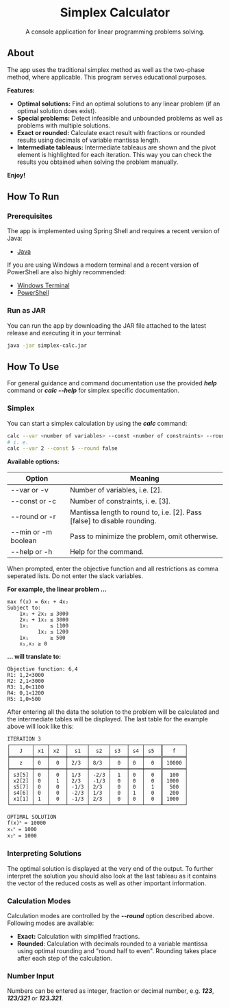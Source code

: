 <h1 align="center">Simplex Calculator</h1>

<p align="center">
A console application for linear programming problems solving.
</p>

## About

The app uses the traditional simplex method as well as the two-phase method, where applicable. This program serves
educational purposes.

**Features:**

* **Optimal solutions:** Find an optimal solutions to any linear problem (if an optimal solution does exist).
* **Special problems:** Detect infeasible and unbounded problems as well as problems with multiple solutions.
* **Exact or rounded:** Calculate exact result with fractions or rounded results using decimals of variable mantissa
  length.
* **Intermediate tableaus:** Intermediate tableaus are shown and the pivot element is highlighted for each iteration.
  This way you can check the results you obtained when solving the problem manually.

**Enjoy!**

## How To Run

### Prerequisites

The app is implemented using Spring Shell and requires a recent version of Java:

* [Java](https://adoptium.net/temurin/releases/?version=19)

If you are using Windows a modern terminal and a recent version of PowerShell are also highly recommended:

* [Windows Terminal](https://github.com/microsoft/terminal)
* [PowerShell](https://github.com/PowerShell/PowerShell)

### Run as JAR

You can run the app by downloading the JAR file attached to the latest release and executing it in your terminal:

````bash
java -jar simplex-calc.jar
````

## How To Use

For general guidance and command documentation use the provided ***help*** command or ***calc --help*** for simplex
specific documentation.

### Simplex

You can start a simplex calculation by using the ***calc*** command:

````bash
calc --var <number of variables> --const <number of constraints> --round <false or mantissa length>
# i. e.
calc --var 2 --const 5 --round false
````

**Available options:**

| Option              | Meaning                                                                  |
|---------------------|--------------------------------------------------------------------------|
| --var or -v         | Number of variables, i.e. [2].                                           |
| --const or -c       | Number of constraints, i. e. [3].                                        |
| --round or -r       | Mantissa length to round to, i.e. [2]. Pass [false] to disable rounding. |
| --min or -m boolean | Pass to minimize the problem, omit otherwise.                            |
| --help or -h        | Help for the command.                                                    |

When prompted, enter the objective function and all restrictions as comma seperated lists. Do not enter the slack
variables.

**For example, the linear problem ...**

````text
max f(x) = 6x₁ + 4x₂
Subject to:
    1x₁ + 2x₂ ≤ 3000
    2x₁ + 1x₂ ≤ 3000
    1x₁       ≤ 1100
          1x₂ ≤ 1200
    1x₁       ≥ 500
    x₁,x₂ ≥ 0
````

**... will translate to:**

````text
Objective function: 6,4
R1: 1,2<3000
R2: 2,1<3000
R3: 1,0<1100
R4: 0,1<1200
R5: 1,0>500
````

After entering all the data the solution to the problem will be calculated and the intermediate tables will be
displayed.
The last table for the example above will look like this:

````text
ITERATION 3
┌───────┬────┬─────┬──────┬──────┬─────┬────┬─────╥───────┐
│   J   │ x1 │ x2  │  s1  │  s2  │ s3  │ s4 │ s5  ║   f   │
╞═══════╪════╪═════╪══════╪══════╪═════╪════╪═════╬═══════╡
│   z   │ 0  │  0  │ 2/3  │ 8/3  │  0  │ 0  │  0  ║ 10000 │
╞═══════╪════╪═════╪══════╪══════╪═════╪════╪═════╬═══════╡
│ s3[5] │ 0  │  0  │ 1/3  │ -2/3 │  1  │ 0  │  0  ║  100  │
│ x2[2] │ 0  │  1  │ 2/3  │ -1/3 │  0  │ 0  │  0  ║ 1000  │
│ s5[7] │ 0  │  0  │ -1/3 │ 2/3  │  0  │ 0  │  1  ║  500  │
│ s4[6] │ 0  │  0  │ -2/3 │ 1/3  │  0  │ 1  │  0  ║  200  │
│ x1[1] │ 1  │  0  │ -1/3 │ 2/3  │  0  │ 0  │  0  ║ 1000  │
└───────┴────┴─────┴──────┴──────┴─────┴────┴─────╨───────┘

OPTIMAL SOLUTION
f(x)˟ = 10000
x₁˟ = 1000
x₂˟ = 1000
````

### Interpreting Solutions

The optimal solution is displayed at the very end of the output. To further interpret the solution you should also look
at the last tableau as it contains the vector of the reduced costs as well as other important information.

### Calculation Modes

Calculation modes are controlled by the ***--round*** option described above. Following modes are available:

* **Exact:** Calculation with simplified fractions.
* **Rounded**: Calculation with decimals rounded to a variable mantissa using optimal rounding and "round half to even".
  Rounding takes place after each step of the calculation.

### Number Input

Numbers can be entered as integer, fraction or decimal number, e.g. ***123***, ***123/321*** or ***123.321***.
